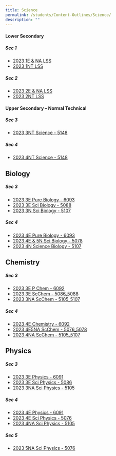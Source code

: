 ```yaml
---
title: Science
permalink: /students/Content-Outlines/Science/
description: ""
---
```

#### Lower Secondary

##### Sec 1
* [2023 1E & NA LSS](/files/Content%20Outlines%20For%20Science/2023%201ENA%20LSS.pdf)
* [2023 1NT LSS](/files/Content%20Outlines%20For%20Science/2023%201NT%20LSS.pdf)

##### Sec 2
* [2023 2E & NA LSS](/files/Content%20Outlines%20For%20Science/2023%202ENA%20LSS.pdf)
* [2023 2NT LSS](/files/Content%20Outlines%20For%20Science/2023%202NT%20LSS.pdf)

#### Upper Secondary – Normal Technical

##### Sec 3
* [2023 3NT Science - 5148](/files/Content%20Outlines%20For%20Science/2023%203NT%20Science%205148.pdf)

##### Sec 4
* [2023 4NT Science - 5148](/files/Content%20Outlines%20For%20Science/2023%204NT%20Science%205148.pdf)

Biology
----------------------

##### Sec 3
* [2023 3E Pure Biology - 6093](/files/Content%20Outlines%20For%20Science/2023%203E%20Pure%20Biology%206093.pdf)
* [2023 3E Sci Biology - 5088](/files/Content%20Outlines%20For%20Science/2023%203E%20Sci%20Biology%205088.pdf)
* [2023 3N Sci Biology - 5107](/files/Content%20Outlines%20For%20Science/2023%203N%20Sci%20Biology%205107.pdf)

##### Sec 4
* [2023 4E Pure Biology - 6093](/files/Content%20Outlines%20For%20Science/2023%204E%20Pure%20Biology%206093.pdf)
* [2023 4E & 5N Sci Biology - 5078](/files/Content%20Outlines%20For%20Science/2023%204E5N%20Sci%20Biology%205078.pdf)
* [2023 4N Science Biology - 5107](/files/Content%20Outlines%20For%20Science/2023%204N%20Science%20Biology%205107.pdf)

Chemistry
------------------------

##### Sec 3
* [2023 3E P Chem - 6092](/files/Content%20Outlines%20For%20Science/2023%203E%20P%20Chem%206092.pdf)
* [2023 3E ScChem - 5086_5088](/files/Content%20Outlines%20For%20Science/2023%203E%20ScChem%205086_5088.pdf)
* [2023 3NA ScChem - 5105_5107](/files/Content%20Outlines%20For%20Science/2023%203NA%20ScChem%205105_5107.pdf)

##### Sec 4
* [2023 4E Chemistry - 6092](/files/Content%20Outlines%20For%20Science/2023%204E%20Chemistry%206092.pdf)
* [2023 4E5NA ScChem - 5076_5078](/files/Content%20Outlines%20For%20Science/2023%204E5NA%20ScChem%205076_5078.pdf)
* [2023 4NA ScChem - 5105_5107](/files/Content%20Outlines%20For%20Science/2023%204NA%20ScChem%205105_5107.pdf)

Physics
-----------------------

##### Sec 3
* [2023 3E Physics - 6091](/files/Content%20Outlines%20For%20Science/2023%203E%20Physics%206091.pdf)
* [2023 3E Sci Physics - 5086](/files/Content%20Outlines%20For%20Science/2023%203E%20Sci%20Physics%205086.pdf)
* [2023 3NA Sci Physics - 5105](/files/Content%20Outlines%20For%20Science/2023%203NA%20Sci%20Physics%205105.pdf)

##### Sec 4
* [2023 4E Physics - 6091](/files/Content%20Outlines%20For%20Science/2023%204E%20Physics%206091.pdf)
* [2023 4E Sci Physics - 5076](/files/Content%20Outlines%20For%20Science/2023%204E%20Sci%20Physics%205076%20.pdf)
* [2023 4NA Sci Physics - 5105](/files/Content%20Outlines%20For%20Science/2023%204NA%20Sci%20Physics%205105.pdf)

##### Sec 5
* [2023 5NA Sci Physics - 5076](/files/Content%20Outlines%20For%20Science/2023%205NA%20Sci%20Physics%205076.pdf)